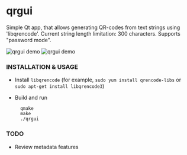qrgui
=====

Simple Qt app, that allows generating QR-codes from text strings using 'libqrencode'. Current string length limitation: 300 characters. Supports "password mode".


![qrgui demo](http://i.imgur.com/XnEcaTa.gif) 
![qrgui demo](http://i.imgur.com/Mg74DtT.gif) 

### INSTALLATION & USAGE

* Install `libqrencode` (for example, `sudo yum install qrencode-libs` or `sudo apt-get install libqrencode3`)

* Build and run   

        qmake
        make
        ./qrgui

### TODO

* Review metadata features

